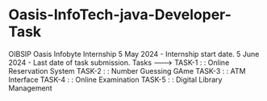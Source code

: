 # Oasis-InfoTech-java-Developer-Task
OIBSIP
Oasis Infobyte Internship
5 May 2024 - Internship start date.
5 June 2024 - Last date of task submission.
Tasks --->
TASK-1 : : Online Reservation System
TASK-2 : : Number Guessing GAme
TASK-3 : : ATM Interface
TASK-4 : : Online Examination
TASK-5 : : Digital Library Management
